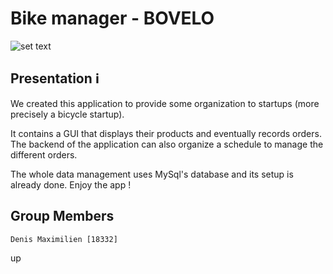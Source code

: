 # Bike manager - BOVELO

![set text](https://i.imgur.com/Vq0UU1Q.png)

## Presentation :information_source:

We created this application to provide some organization to startups (more precisely a bicycle startup).  

It contains a GUI that displays their products and eventually records orders. The backend of the application can also organize a schedule to manage the different orders.  

The whole data management uses MySql's database and its setup is already done.
Enjoy the app !

## Group Members

```text
Denis Maximilien [18332]
```

up